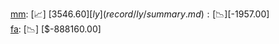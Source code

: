 [mm](record/mm/summary.md): [📈] [$3546.60]  
[ly](record/ly/summary.md): [📉] [$-1957.00]  
[fa](record/fa/summary.md): [📉] [$-888160.00]  
